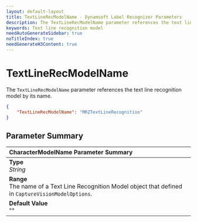 ```yaml
---
layout: default-layout
title: TextLineRecModelName - Dynamsoft Label Recognizer Parameters
description: The TextLineRecModelName parameter references the text line recognition model by its name.
keywords: Text line recognition model
needAutoGenerateSidebar: true
noTitleIndex: true
needGenerateH3Content: true
---
```


# TextLineRecModelName

The `TextLineRecModelName` parameter references the text line recognition model by its name.

```json
{
    "TextLineRecModelName": "MRZTextLineRecognition"
}
```

## Parameter Summary

| CharacterModelName Parameter Summary |
| :----------------------------------- |
| **Type**<br>*String* |
| **Range**<br>The name of a Text Line Recognition Model object that defined in `CaptureVisionModelOptions`. |
| **Default Value**<br>"" |

